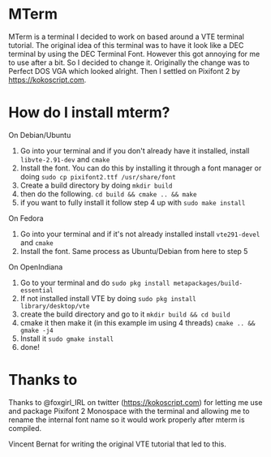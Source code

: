 # MTerm
MTerm is a terminal I decided to work on based around a VTE terminal tutorial. The original idea of this terminal was to have it look like a DEC terminal by using the DEC Terminal Font. However this got annoying for me to use after a bit. So I decided to change it. Originally the change was to Perfect DOS VGA which looked alright. Then I settled on Pixifont 2 by https://kokoscript.com. 

# How do I install mterm?

On Debian/Ubuntu
1. Go into your terminal and if you don't already have it installed, install `libvte-2.91-dev` and `cmake`
2. Install the font. You can do this by installing it through a font manager or doing `sudo cp pixifont2.ttf /usr/share/font`
3. Create a build directory by doing `mkdir build`
4. then do the following. `cd build && cmake .. && make`
5. if you want to fully install it follow step 4 up with `sudo make install`

On Fedora
1. Go into your terminal and if it's not already installed install `vte291-devel` and `cmake`
2. Install the font. Same process as Ubuntu/Debian from here to step 5

On OpenIndiana
1. Go to your terminal and do `sudo pkg install metapackages/build-essential`
2. If not installed install VTE by doing `sudo pkg install library/desktop/vte`
3. create the build directory and go to it `mkdir build && cd build`
4. cmake it then make it (in this example im using 4 threads) `cmake .. && gmake -j4`
5. Install it `sudo gmake install`
6. done!

# Thanks to
Thanks to @foxgirl_IRL on twitter (https://kokoscript.com) for letting me use and package Pixifont 2 Monospace with the terminal and allowing me to rename the internal font name so it would work properly after mterm is compiled. 

Vincent Bernat for writing the original VTE tutorial that led to this.
